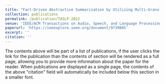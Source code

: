 ```yaml
---
title: "Fact-Driven Abstractive Summarization by Utilizing Multi-Granular Multi-Relational Knowledge"
collection: publications
permalink: /publication/TASLP-2022
venue: 'IEEE/ACM Transactions on Audio, Speech, and Language Processing (TASLP)'
paperurl: 'https://ieeexplore.ieee.org/document/9739885'
excerpt: ''
citation: ''
---
```



The contents above will be part of a list of publications, if the user clicks the link for the publication than the contents of section will be rendered as a full page, allowing you to provide more information about the paper for the reader. When publications are displayed as a single page, the contents of the above "citation" field will automatically be included below this section in a smaller font.
